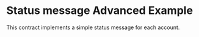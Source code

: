 # Status message Advanced Example

This contract implements a simple status message for each account.
